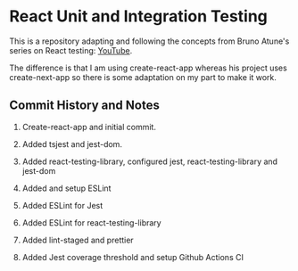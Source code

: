 # React Unit and Integration Testing

This is a repository adapting and following the concepts from Bruno Atune's series on React testing: [YouTube](https://www.youtube.com/watch?v=7uKVFD_VMT8&list=PLYSZyzpwBEWTBdbfStjqJSGaulqcHoNkT&index=3&ab_channel=BrunoAntunes).

The difference is that I am using create-react-app whereas his project uses create-next-app so there is some adaptation on my part to make it work.

## Commit History and Notes

1. Create-react-app and initial commit.

2. Added tsjest and jest-dom.

3. Added react-testing-library, configured jest, react-testing-library and jest-dom

4. Added and setup ESLint

5. Added ESLint for Jest

6. Added ESLint for react-testing-library

7. Added lint-staged and prettier

8. Added Jest coverage threshold and setup Github Actions CI
